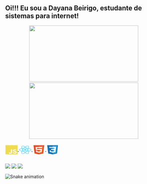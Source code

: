 ## Oi!!! Eu sou a Dayana Beirigo, estudante de sistemas para internet!
<div align="center">
  <a href="https://github.com/dayanabeirigo">
  <img height="180em" 
width="350em"src="https://github-readme-stats.vercel.app/api?username=dayanabeirigo&show_icons=true&theme=dracula&include_all_commits=true&count_private=true"/> <img height="180em" width="350em" src="https://github-readme-stats.vercel.app/api/top-langs/?username=dayanabeirigo&layout=compact&langs_count=7&theme=dracula"/>
</div>
  
  
  <div style="display: inline_block"><br>
  <img align="center" alt="Day-Js" height="30" width="40" src="https://raw.githubusercontent.com/devicons/devicon/master/icons/javascript/javascript-plain.svg">
  <img align="center" alt="Day-React" height="30" width="40" src="https://raw.githubusercontent.com/devicons/devicon/master/icons/react/react-original.svg">
  <img align="center" alt="Day-HTML" height="30" width="40" src="https://raw.githubusercontent.com/devicons/devicon/master/icons/html5/html5-original.svg">
  <img align="center" alt="Day-CSS" height="30" width="40" src="https://raw.githubusercontent.com/devicons/devicon/master/icons/css3/css3-original.svg">
  </div>
  
  
   ##
 
<div> 
  <a href="https://instagram.com/dayanabeirigo" target="_blank"><img src="https://img.shields.io/badge/-Instagram-%23E4405F?style=for-the-badge&logo=instagram&logoColor=white" target="_blank"></a>
  <a href = "mailto:dayana.beirigo@gmail.com"><img src="https://img.shields.io/badge/-Gmail-%23333?style=for-the-badge&logo=gmail&logoColor=white" target="_blank"></a>
  <a href="https://www.linkedin.com/in/dayana-beirigo-dutra-919ab823/" target="_blank"><img src="https://img.shields.io/badge/-LinkedIn-%230077B5?style=for-the-badge&logo=linkedin&logoColor=white" target="_blank"></a> 
 
  ![Snake animation](https://github.com/dayanabeirigo/dayanabeirigo/blob/output/github-contribution-grid-snake.svg)
 
</div>


<!--
**dayanabeirigo/dayanabeirigo** is a ✨ _special_ ✨ repository because its `README.md` (this file) appears on your GitHub profile.

Here are some ideas to get you started:

- 🔭 I’m currently working on ...
- 🌱 I’m currently learning ...
- 👯 I’m looking to collaborate on ...
- 🤔 I’m looking for help with ...
- 💬 Ask me about ...
- 📫 How to reach me: ...
- 😄 Pronouns: ...
- ⚡ Fun fact: ...
-->
